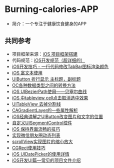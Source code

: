 # Burning-calories-APP
- 简介：一个专注于健康饮食健身的APP



## 共同参考

- 项目框架来源：[iOS 项目框架搭建](https://blog.csdn.net/cblithe/article/details/81257723)
- 代码规范：[iOS开发规范（超详细的）](https://www.jianshu.com/p/1784cd67e8de)
- [iOS开发技巧 - 一行代码修改TabBar图标渲染颜色](https://blog.csdn.net/u013316626/article/details/71056078)
- [iOS 富文本使用](https://www.jianshu.com/p/ae795de53308)  
- [UIButton 折行显示 主标题，副标题](https://blog.csdn.net/u011561536/article/details/52804736)
- [OC各种数据类型之间的转换方法](https://blog.csdn.net/guozh/article/details/7822646)
- [iOS UIBezierPath使用——贝塞尔曲线](https://www.jianshu.com/p/e136c3e65c29)
- [iOS 中tableview cell点击取消选中效果](https://www.jianshu.com/p/6b91bc638681)
- [UITableView 去掉分割线](https://www.jianshu.com/p/3e8a260d21bc)
- [CAGradientLayer的一些属性解析](https://www.cnblogs.com/YouXianMing/p/3793913.html)
- [iOS经典讲解之UIButton改变图片和文字的位置](https://blog.csdn.net/loving_ios/article/details/52412734)
- [自定义UISegmentControl控件](https://blog.csdn.net/Iven_ma/article/details/75011491)
- [iOS 保持界面流畅的技巧](https://blog.ibireme.com/2015/11/12/smooth_user_interfaces_for_ios/)
- [实现微信朋友圈动态列表](https://www.jianshu.com/p/5bd97047a78e)
- [scrollView实现图片的缩小放大
](https://www.jianshu.com/p/3dfb0e409eb1)
- [CGRect使用技巧](https://blog.csdn.net/andy_jiangbin/article/details/14519539)
- [iOS UIDatePicker的使用详情](https://www.jianshu.com/p/f5149258d881)
- [iOS开发UI篇—常见的项目文件介绍](https://www.cnblogs.com/wendingding/p/3766249.html)
